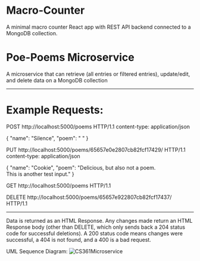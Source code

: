 # Macro-Counter
A minimal macro counter React app with REST API backend connected to a MongoDB collection.

# Poe-Poems Microservice
A microservice that can retrieve (all entries or filtered entries), update/edit, and delete data on a MongoDB collection

---------------------------------------------------------------------------------------------------------------------------------------------------------------------
# Example Requests:
POST http://localhost:5000/poems HTTP/1.1
content-type: application/json

{
    "name": "Silence",
    "poem": "    "
}


PUT http://localhost:5000/poems/65657e0e2807cb82fcf17429/ HTTP/1.1
content-type: application/json

{
    "name": "Cookie",
    "poem": "Delicious, but also not a poem. <br>This is another test input."
}


GET http://localhost:5000/poems HTTP/1.1


DELETE http://localhost:5000/poems/65657e922807cb82fcf17437/ HTTP/1.1

---------------------------------------------------------------------------------------------------------------------------------------------------------------------

Data is returned as an HTML Response.
Any changes made return an HTML Response body (other than DELETE, which only sends back a 204 status code for successful deletions).
A 200 status code means changes were successful, a 404 is not found, and a 400 is a bad request.

UML Sequence Diagram:
![CS361Microservice](https://github.com/DeinaRetro/PartnerProjectCS361/assets/86344289/12b67896-c8af-4084-ba45-9b2054317bd1)


